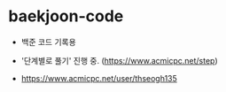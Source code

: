 # baekjoon-code

 - 백준 코드 기록용

 - '단계별로 풀기' 진행 중. (https://www.acmicpc.net/step)
 
 - https://www.acmicpc.net/user/thseogh135
